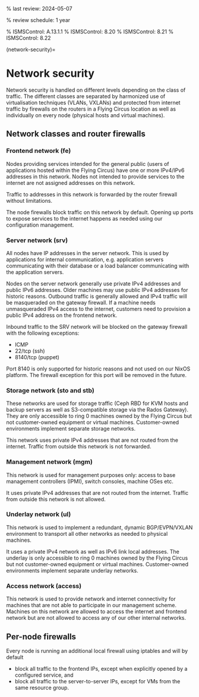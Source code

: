 % last review: 2024-05-07

% review schedule: 1 year

% ISMSControl: A.13.1.1
% ISMSControl: 8.20
% ISMSControl: 8.21
% ISMSControl: 8.22

(network-security)=

# Network security

Network security is handled on different levels depending on the class of
traffic. The different classes are separated by harmonized use of
virtualisation techniques (VLANs, VXLANs) and protected from internet traffic
by firewalls on the routers in a Flying Circus location as well as individually
on every node (physical hosts and virtual machines).

## Network classes and router firewalls

### Frontend network (fe)

Nodes providing services intended for the general public (users of applications
hosted within the Flying Circus) have one or more IPv4/IPv6 addresses in this
network. Nodes not intended to provide services to the internet are not
assigned addresses on this network.

Traffic to addresses in this network is forwarded by the router firewall
without limitations.

The node firewalls block traffic on this network by default. Opening up ports to
expose services to the internet happens as needed using our configuration
management.

### Server network (srv)

All nodes have IP addresses in the server network. This is used by applications
for internal communication, e.g. application servers communicating with their
database or a load balancer communicating with the application servers.

Nodes on the server network generally use private IPv4 addresses and public IPv6
addresses. Older machines may use public IPv4 addresses for historic reasons.
Outbound traffic is generally allowed and IPv4 traffic will be masqueraded on
the gateway firewall. If a machine needs unmasqueraded IPv4 access to the
internet, customers need to provision a public IPv4 address on the frontend
network.

Inbound traffic to the SRV network will be blocked on the gateway firewall with
the following exceptions:

- ICMP
- 22/tcp (ssh)
- 8140/tcp (puppet)

Port 8140 is only supported for historic reasons and not used on our NixOS
platform. The firewall exception for this port will be removed in the future.

### Storage network (sto and stb)

These networks are used for storage traffic (Ceph RBD for KVM hosts and backup
servers as well as S3-compatible storage via the Rados Gateway). They are only
accessible to ring 0 machines owned by the Flying Circus but not customer-owned
equipment or virtual machines. Customer-owned environments implement separate
storage networks.

This network uses private IPv4 addresses that are not routed from the internet.
Traffic from outside this network is not forwarded.

### Management network (mgm)

This network is used for management purposes only: access to base management
controllers (IPMI), switch consoles, machine OSes etc.

It uses private IPv4 addresses that are not routed from the internet. Traffic
from outside this network is not allowed.

### Underlay network (ul)

This network is used to implement a redundant, dynamic BGP/EVPN/VXLAN
environment to transport all other networks as needed to physical machines.

It uses a private IPv4 network as well as IPv6 link local addresses. The
underlay is only accessible to ring 0 machines owned by the Flying Circus but
not customer-owned equipment or virtual machines. Customer-owned environments
implement separate underlay networks.

### Access network (access)

This network is used to provide network and internet connectivity for machines
that are not able to participate in our management scheme. Machines on this
network are  allowed to access the internet and frontend network but are not
allowed to access any of our other internal networks. 

## Per-node firewalls

Every node is running an additional local firewall using iptables and will by
default

* block all traffic to the frontend IPs, except when explicitly opened by a
  configured service, and
* block all traffic to the server-to-server IPs, except for VMs from the same
  resource group.
